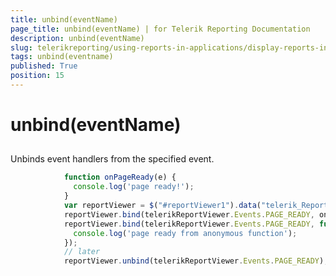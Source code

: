 ```yaml
---
title: unbind(eventName)
page_title: unbind(eventName) | for Telerik Reporting Documentation
description: unbind(eventName)
slug: telerikreporting/using-reports-in-applications/display-reports-in-applications/web-application/html5-report-viewer/api-reference/reportviewer/methods/unbind(eventname)
tags: unbind(eventname)
published: True
position: 15
---
```


# unbind(eventName)



## 

Unbinds event handlers from the specified event.         

	
````js
            function onPageReady(e) {
              console.log('page ready!');
            }
            var reportViewer = $("#reportViewer1").data("telerik_ReportViewer");
            reportViewer.bind(telerikReportViewer.Events.PAGE_READY, onPageReady);
            reportViewer.bind(telerikReportViewer.Events.PAGE_READY, function (e) { 
              console.log('page ready from anonymous function');
            });
            // later
            reportViewer.unbind(telerikReportViewer.Events.PAGE_READY); // this will unbind ALL event handlers, including the anonymous.
````

